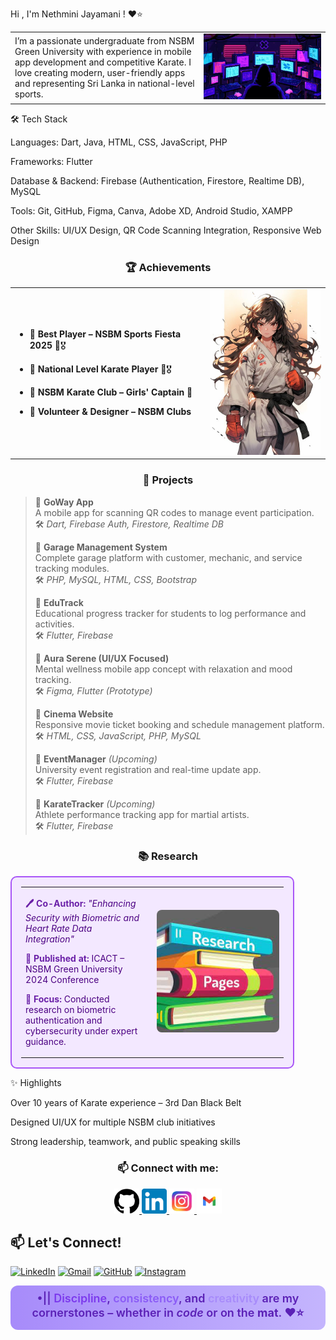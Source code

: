 Hi , I'm Nethmini Jayamani ! ❤⭐

<table width="100%">
  <tr>
    <td align="left" width="60%">
      I’m a passionate undergraduate from NSBM Green University with experience in mobile app development and competitive Karate. I love creating modern, user-friendly apps and representing Sri Lanka in national-level sports.
    </td>
    <td align="right" width="40%">
      <img src="Insomnia.gif" alt="Insomnia GIF" width="250" />
    </td>
  </tr>
</table>



🛠 Tech Stack

Languages: Dart, Java, HTML, CSS, JavaScript, PHP

Frameworks: Flutter

Database & Backend: Firebase (Authentication, Firestore, Realtime DB), MySQL

Tools: Git, GitHub, Figma, Canva, Adobe XD, Android Studio, XAMPP

Other Skills: UI/UX Design, QR Code Scanning Integration, Responsive Web Design

<h3 align="center">🏆 Achievements</h3>

<table>
  <tr>
    <td>

- 🔹 **Best Player – NSBM Sports Fiesta 2025** 🥋🎖  
- 🔹 **National Level Karate Player** 🥋🎖  
- 🔹 **NSBM Karate Club – Girls' Captain** 🥋  
- 🔹 **Volunteer & Designer – NSBM Clubs**

    </td>
    <td align="right">
      <img src="Karate Anim.jpg" alt="Karate Image" width="200" />
    </td>
  </tr>
</table>


<h3 align="center">📱 Projects</h3>

> 🔹 **GoWay App**  
> A mobile app for scanning QR codes to manage event participation.  
> 🛠️ *Dart, Firebase Auth, Firestore, Realtime DB*  
>
> 🔹 **Garage Management System**  
> Complete garage platform with customer, mechanic, and service tracking modules.  
> 🛠️ *PHP, MySQL, HTML, CSS, Bootstrap*  
>
> 🔹 **EduTrack**  
> Educational progress tracker for students to log performance and activities.  
> 🛠️ *Flutter, Firebase*  
>
> 🔹 **Aura Serene (UI/UX Focused)**  
> Mental wellness mobile app concept with relaxation and mood tracking.  
> 🛠️ *Figma, Flutter (Prototype)*  
>
> 🔹 **Cinema Website**  
> Responsive movie ticket booking and schedule management platform.  
> 🛠️ *HTML, CSS, JavaScript, PHP, MySQL*  
>
> 🔹 **EventManager** *(Upcoming)*  
> University event registration and real-time update app.  
> 🛠️ *Flutter, Firebase*  
>
> 🔹 **KarateTracker** *(Upcoming)*  
> Athlete performance tracking app for martial artists.  
> 🛠️ *Flutter, Firebase*


<h3 align="center">📚 Research</h3>

<table align="center" style="background-color:#f3e8ff; border:2px solid #a855f7; border-radius:10px; padding:15px; width:90%;">
  <tr>
    <td align="left" width="50%" style="color:#4b0082; padding-right: 20px;">
      <p><strong style="color:#6b21a8;">🖊️ Co-Author:</strong> <em>"Enhancing Security with Biometric and Heart Rate Data Integration"</em></p>
      <p><strong style="color:#6b21a8;">📍 Published at:</strong> ICACT – NSBM Green University 2024 Conference</p>
      <p><strong style="color:#6b21a8;">🔐 Focus:</strong> Conducted research on biometric authentication and cybersecurity under expert guidance.</p>
    </td>
    <td align="center" width="50%">
      <img src="https://github.com/NethuNavo/NethuNavo/blob/main/research.jpeg" alt="Research Image" width="250" style="border-radius:8px;" />
    </td>
  </tr>
</table>


✨ Highlights

Over 10 years of Karate experience – 3rd Dan Black Belt

Designed UI/UX for multiple NSBM club initiatives

Strong leadership, teamwork, and public speaking skills

<h3 align="center">📫 Connect with me:</h3>

<p align="center">
  <a href="https://github.com/YourGitHubUsername" target="_blank">
    <img src="Github.png" alt="GitHub" width="40" />
  </a>
  <a href="https://www.linkedin.com/in/your-linkedin" target="_blank">
    <img src="linkdin logo.png" alt="LinkedIn" width="40" />
  </a>
  <a href="https://www.instagram.com/your.instagram" target="_blank">
    <img src="insta logo.jpeg" alt="Instagram" width="40" />
  </a>
  <a href="mailto:nethunavo24@gmail.com">
    <img src="gnail logo.png" alt="Gmail" width="40" />
  </a>
</p>

## 📫 Let's Connect!

[![LinkedIn](https://img.shields.io/badge/LinkedIn-Nethmini%20Navodya-blue?style=for-the-badge&logo=linkedin&logoColor=white)](https://www.linkedin.com/in/nethmini-navodya-546599313)
[![Gmail](https://img.shields.io/badge/Gmail-nethunavo24@gmail.com-red?style=for-the-badge&logo=gmail&logoColor=white)](mailto:nethunavo24@gmail.com)
[![GitHub](https://img.shields.io/badge/GitHub-NethuNavo-black?style=for-the-badge&logo=github&logoColor=white)](https://github.com/NethuNavo)
[![Instagram](https://img.shields.io/badge/Instagram-nethu__n__-purple?style=for-the-badge&logo=instagram&logoColor=white)](https://www.instagram.com/nethu__n_n)

<p align="center" style="font-size:18px; font-weight:600; color:#5b21b6; background: linear-gradient(90deg, #a78bfa, #c4b5fd); padding: 10px 20px; border-radius: 12px; max-width: 600px; margin: auto;">
  •|| <span style="color:#7c3aed;">Discipline</span>, <span style="color:#8b5cf6;">consistency</span>, and <span style="color:#a78bfa;">creativity</span> are my cornerstones – whether in <em>code</em> or on the <strong>mat</strong>. ❤⭐
</p>
